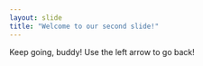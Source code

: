 ```yaml
---
layout: slide
title: "Welcome to our second slide!"
---
```

Keep going, buddy!
Use the left arrow to go back!
